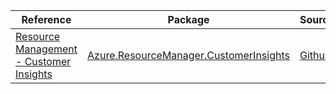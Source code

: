 | Reference | Package | Source |
|---|---|---|
|[Resource Management - Customer Insights](resourcemanager.customerinsights-readme.md)|[Azure.ResourceManager.CustomerInsights](https://www.nuget.org/packages/Azure.ResourceManager.CustomerInsights)|[Github](https://github.com/Azure/azure-sdk-for-net/blob/main/sdk/customer-insights/Azure.ResourceManager.CustomerInsights)|
